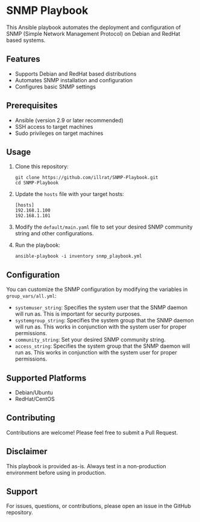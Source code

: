 # SNMP Playbook

This Ansible playbook automates the deployment and configuration of SNMP (Simple Network Management Protocol) on Debian and RedHat based systems.

## Features

- Supports Debian and RedHat based distributions
- Automates SNMP installation and configuration
- Configures basic SNMP settings

## Prerequisites

- Ansible (version 2.9 or later recommended)
- SSH access to target machines
- Sudo privileges on target machines

## Usage

1. Clone this repository:
   ```
   git clone https://github.com/illrat/SNMP-Playbook.git
   cd SNMP-Playbook
   ```

2. Update the `hosts` file with your target hosts:
   ```
   [hosts]
   192.168.1.100
   192.168.1.101
   ```

3. Modify the `default/main.yaml` file to set your desired SNMP community string and other configurations.

4. Run the playbook:
   ```
   ansible-playbook -i inventory snmp_playbook.yml
   ```

## Configuration

You can customize the SNMP configuration by modifying the variables in `group_vars/all.yml`:

- `systemuser_string`: Specifies the system user that the SNMP daemon will run as. This is important for security purposes.
- `systemgroup_string`: Specifies the system group that the SNMP daemon will run as. This works in conjunction with the system user for proper permissions. 
- `community_string`: Set your desired SNMP community string.
- `access_string`: Specifies the system group that the SNMP daemon will run as. This works in conjunction with the system user for proper permissions.

## Supported Platforms

- Debian/Ubuntu
- RedHat/CentOS

## Contributing

Contributions are welcome! Please feel free to submit a Pull Request.


## Disclaimer

This playbook is provided as-is. Always test in a non-production environment before using in production.

## Support

For issues, questions, or contributions, please open an issue in the GitHub repository.
